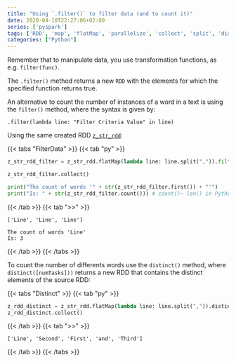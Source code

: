```yaml
---
title: "Using `.filter()` to filter data (and to count it)"
date: 2020-04-10T22:27:06+02:00
series: ['pyspark']
tags: ['RDD', 'map', 'flatMap', 'parallelize', 'collect', 'split', 'distinct', 'filter', 'count']
categories: ["Python"]
---
```


Remember that to manipulate data, you use transformation functions, as e.g. `filter(func)`.

The `.filter()` method returns a new `RDD` with the elements for which the specified function returns true.

An alternative to count the number of instances of a word in a text is using the `filter()` method, where the syntax is given by:

```
.filter(lambda line: "Filter Criteria Value" in line)
```

Using the same created RDD [`z_str_rdd`](/posts/python/count-words-with-a-pair-rdd):

{{< tabs "FilterData" >}}
{{< tab "py" >}}
```python
z_str_rdd_filter = z_str_rdd.flatMap(lambda line: line.split(",")).filter(lambda line: "Line" in line)

z_str_rdd_filter.collect()

print("The count of words '" + str(z_str_rdd_filter.first()) + "'")
print("Is: " + str(z_str_rdd_filter.count())) # count()~ len() in Python
``` 
{{< /tab >}}
{{< tab ">>" >}}
```
['Line', 'Line', 'Line']

The count of words 'Line'
Is: 3
```
{{< /tab >}}
{{< /tabs >}}

To count the number of differents words use the `distinct()` method, where `distinct([numTasks]))` returns a new RDD that contains the distinct elements of the source RDD:

{{< tabs "Distinct" >}}
{{< tab "py" >}}
```python
z_rdd_distinct = z_str_rdd.flatMap(lambda line: line.split(",")).distinct()
z_rdd_distinct.collect()
``` 
{{< /tab >}}
{{< tab ">>" >}}
```
['Line', 'Second', 'First', 'and', 'Third']
```
{{< /tab >}}
{{< /tabs >}}
